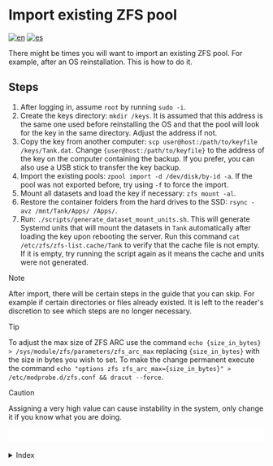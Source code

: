 # Import existing ZFS pool

[![en](https://img.shields.io/badge/lang-en-blue.svg)](Import%20existing%20zfs%20pool.md)
[![es](https://img.shields.io/badge/lang-es-blue.svg)](Import%20existing%20zfs%20pool.es.md)

There might be times you will want to import an existing ZFS pool. For example, after an OS reinstallation. This is how to do it.

## Steps

1. After logging in, assume `root` by running `sudo -i`.
2. Create the keys directory: `mkdir /keys`. It is assumed that this address is the same one used before reinstalling the OS and that the pool will look for the key in the same directory. Adjust the address if not.
3. Copy the key from another computer: `scp user@host:/path/to/keyfile /keys/Tank.dat`. Change `{user@host:/path/to/keyfile}` to the address of the key on the computer containing the backup. If you prefer, you can also use a USB stick to transfer the key backup.
4. Import the existing pools: `zpool import -d /dev/disk/by-id -a`. If the pool was not exported before, try using `-f` to force the import.
5. Mount all datasets and load the key if necessary: `zfs mount -al`.
6. Restore the container folders from the hard drives to the SSD: `rsync -avz /mnt/Tank/Apps/ /Apps/`.
7. Run: `./scripts/generate_dataset_mount_units.sh`. This will generate Systemd units that will mount the datasets in `Tank` automatically after loading the key upon rebooting the server. Run this command `cat /etc/zfs/zfs-list.cache/Tank` to verify that the cache file is not empty. If it is empty, try running the script again as it means the cache and units were not generated.

> [!NOTE]
> After import, there will be certain steps in the guide that you can skip. For example if certain directories or files already existed. It is left to the reader's discretion to see which steps are no longer necessary.

> [!TIP]
> To adjust the max size of ZFS ARC use the command `echo {size_in_bytes} > /sys/module/zfs/parameters/zfs_arc_max` replacing `{size_in_bytes}` with the size in bytes you wish to set. To make the change permanent execute the command `echo "options zfs zfs_arc_max={size_in_bytes}" > /etc/modprobe.d/zfs.conf && dracut --force`.

> [!Caution]
> Assigning a very high value can cause instability in the system, only change it if you know what you are doing.

[<img width="50%" src="buttons/prev-Configure zfs.svg" alt="Configure ZFS">](Configure%20zfs.md)[<img width="50%" src="buttons/next-Configure hosts network.svg" alt="Configure host's network">](Configure%20hosts%20network.md)

<details><summary>Index</summary>

1. [Objective](Objective.md)
2. [Motivation](Motivation.md)
3. [Features](Features.md)
4. [Design and justification](Design%20and%20justification.md)
5. [Minimum prerequisites](Minimum%20prerequisites.md)
6. [Guide](Guide.md)
    1. [Install Fedora Server](Install%20fedora%20server.md)
    2. [Configure Secure Boot](Configure%20secure%20boot.md)
    3. [Install and configure Zsh (Optional)](Install%20and%20configure%20zsh%20optional.md)
    4. [Configure users](Configure%20users.md)
    5. [Install ZFS](Install%20zfs.md)
    6. [Configure ZFS](Configure%20zfs.md)
    7. [Configure host's network](Configure%20hosts%20network.md)
    8. [Configure shares](Configure%20shares.md)
    9. [Register DDNS](Register%20ddns.md)
    10. [Install Docker](Install%20docker.md)
    11. [Create Docker stack](Create%20docker%20stack.md)
    12. [Configure applications](Configure%20applications.md)
    13. [Configure scheduled tasks](Configure%20scheduled%20tasks.md)
    14. [Configure public external traffic](Configure%20public%20external%20traffic.md)
    15. [Configure private external traffic](Configure%20private%20external%20traffic.md)
    16. [Install Cockpit](Install%20cockpit.md)
7. [Glossary](Glossary.md)

</details>
